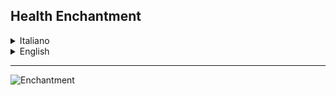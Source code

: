 ## Health Enchantment
<details>
<summary>Italiano</summary>
La mod aggiunge un nuovo incantesimo chiamato "Salute".  
Questo incantesimo può essere applicato alle armature per aumentare la salute massima del giocatore.  
Potenziare l'incantesimo aumenta ulteriormente la salute totale, rendendo il personaggio più resistente.

### Caratteristiche principali

- Nuovo incantesimo: **Salute**
- Applicabile all'armatura
- Aumenta la salute massima del giocatore
- Potenziando l'incantesimo, aumenta anche la salute totale

### Localizzazione

La mod è disponibile in quasi tutte le lingue.
⚠️ Nota: alcune traduzioni potrebbero non essere corrette, perché le ho realizzate con ChatGPT.  
Non sono un poliglotta di 100+ lingue 😅, quindi potrebbero esserci errori di traduzione.

Se riscontri problemi di traduzione o lingue mancanti, **apri una issue su GitHub** usando il link qui sotto.

</details>

<details>
<summary>English</summary>
The mod adds a new enchantment called "Health".  
This enchantment can be applied to armor to increase the player's maximum health.  
Upgrading the enchantment further increases total health, making your character more resilient.

### Key Features

- New enchantment: **Health**
- Can be applied to armor
- Increases the player's maximum health
- Upgrading the enchantment also increases total health

### Localization

The mod is available in almost all languages.  
⚠️ Note: some translations might not be accurate, as they were created with ChatGPT.  
I'm not a polyglot in 100+ languages 😅, so translation errors may occur.

If you find translation issues or missing languages, **please open a GitHub issue** using the link below.

</details>

---
![Enchantment](https://cdn.modrinth.com/data/w8EUWIuH/images/c2d6b1d6be64c6026476085fe776c7808d65561b.png)
